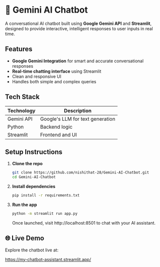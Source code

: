 # 🤖 Gemini AI Chatbot

A conversational AI chatbot built using **Google Gemini API** and **Streamlit**, designed to provide interactive, intelligent responses to user inputs in real time.


## Features

- **Google Gemini Integration** for smart and accurate conversational responses  
- **Real-time chatting interface** using Streamlit  
- Clean and responsive UI  
- Handles both simple and complex queries  


## Tech Stack

| Technology     | Description                      |
|----------------|----------------------------------|
| Gemini API   | Google's LLM for text generation |
| Python       | Backend logic                    |
| Streamlit    | Frontend and UI                  |


## Setup Instructions

1. **Clone the repo**
   ```bash
   git clone https://github.com/nishithat-28/Gemini-AI-Chatbot.git
   cd Gemini-AI-Chatbot
   ```

2. **Install dependencies**

   ```bash
   pip install -r requirements.txt
   ```

3. **Run the app**

   ```bash
   python -m streamlit run app.py
   ```
   Once launched, visit http://localhost:8501 to chat with your AI assistant.

## 🌐 Live Demo
  Explore the chatbot live at:

  https://my-chatbot-assistant.streamlit.app/




